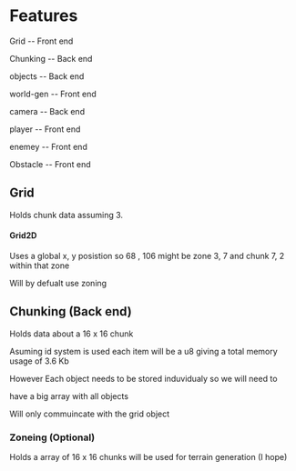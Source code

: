 # Features

Grid -- Front end

Chunking -- Back end

objects -- Back end

world-gen -- Front end

camera -- Back end

player -- Front end

enemey -- Front end

Obstacle -- Front end

## Grid

Holds chunk data assuming 3.

#### Grid2D

Uses a global x, y posistion so 68 , 106 might be zone 3, 7 and chunk 7, 2 within that zone

Will by defualt use zoning

## Chunking (Back end)

Holds data about a 16 x 16 chunk

Asuming id system is used each item will be a u8 giving a total memory usage of 3.6 Kb

However Each object needs to be stored induvidualy so we will need to

have a big array with all objects

Will only commuincate with the grid object

### Zoneing (Optional)

Holds a array of 16 x 16 chunks will be used for terrain generation (I hope)
